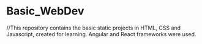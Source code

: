 # Basic_WebDev
//This repository contains the basic static projects in HTML, CSS and Javascript, created for learning. Angular and React frameworks were used.
